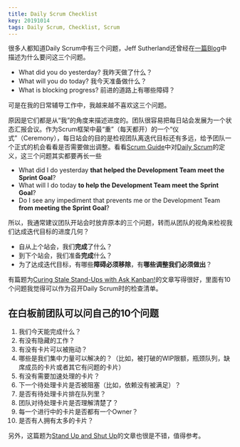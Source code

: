 ```yaml
---
title: Daily Scrum Checklist
key: 20191014
tags: Daily Scrum, Checklist, Scrum
---
```


很多人都知道Daily Scrum中有三个问题，Jeff Sutherland还曾经在[一篇Blog](https://www.scruminc.com/why-three-questions-in-daily-scrum/)中描述为什么要问这三个问题。

* What did you do yesterday? 我昨天做了什么？
* What will you do today? 我今天准备做什么？
* What is blocking progress? 前进的道路上有哪些障碍？

可是在我的日常辅导工作中，我越来越不喜欢这三个问题。

<!--more-->

原因是它们都是从“我”的角度来描述进度的。团队很容易把每日站会发展为一个状态汇报会议。作为Scrum框架中最“重”（每天都开）的一个“仪式”（Ceremony），每日站会的目的是检视团队离迭代目标还有多远，给予团队一个正式的机会看看是否需要做出调整。看看[Scrum Guide](https://www.scrumguides.org/scrum-guide.html)中对[Daily Scrum](https://www.scrumguides.org/scrum-guide.html#events-daily)的定义，这三个问题其实都要再长一些

* What did I do yesterday **that helped the Development Team meet the Sprint Goal**?
* What will I do today **to help the Development Team meet the Sprint Goal**?
* Do I see any impediment that prevents me or the Development Team **from meeting the Sprint Goal**?

所以，我通常建议团队开站会时放弃原本的三个问题，转而从团队的视角来检视我们达成迭代目标的进度几何？

* 自从上个站会，我们**完成**了什么？
* 到下个站会，我们准备**完成**什么？
* 为了达成迭代目标，有哪些**障碍必须移除**，有**哪些调整我们必须做出**？

有篇题为[Curing Stale Stand-Ups with Ask Kanban!](https://blog.huge.io/ending-stale-stand-ups-with-ask-kanban-64de6c084d60)的文章写得很好，里面有10个问题我觉得可以作为召开Daily Scrum时的检查清单。

## 在白板前团队可以问自己的10个问题

1. 我们今天能完成什么？
2. 有没有隐藏的工作？
3. 有没有卡片可以被拖动？
4. 哪些是我们集中力量可以解决的？（比如，被打破的WIP限额，瓶颈队列，缺席成员的卡片或者其它有问题的卡片）
5. 有没有需要加速处理的卡片？
6. 下一个待处理卡片是否被阻塞（比如，依赖没有被满足）？
7. 是否有待处理卡片排在队列里？
8. 团队对待处理卡片是否理解清楚了？
9. 每一个进行中的卡片是否都有一个Owner？
10. 是否有人拥有太多的卡片？

另外，这篇题为[Stand Up and Shut Up](https://www.neilkillick.com/blog/stand-up-and-shut-up)的文章也很是不错，值得参考。